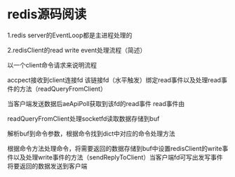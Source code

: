 # redis源码阅读

1.redis server的EventLoop都是主进程处理的

2.redisClient的read write event处理流程（简述）

以一个client命令请求来说明流程

accpect接收到client连接fd 该链接fd（水平触发）绑定read事件以及处理read事件的方法（readQueryFromClient）

当客户端发送数据后aeApiPoll获取到该fd的read事件 read事件由

readQueryFromClient处理socketfd读取数据存储到buf

解析buf到命令参数，根据命令找到dict中对应的命令处理方法

根据命令方法处理命令，将需要返回的数据存储到buf中设置redisClient的write事件以及处理write事件的方法（sendReplyToClient）当客户端fd可写出发写事件将要返回的数据发送到客户端